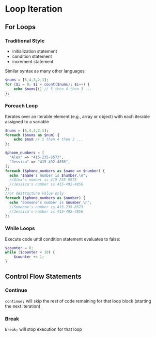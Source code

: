 # Loop Iteration

## For Loops

### Traditional Style

- initialization statement
- condition statement
- increment statement

Similar syntax as many other languages: </br>
```php
$nums = [5,4,3,2,1];
for ($i = 0; $i < count($nums); $i++) {
    echo $nums[i] // 5 then 4 then 3 ...
};
```

### Foreach Loop

Iterates over an iterable element (e.g., array or object) with each iterable assigned to a variable </br>
```php
$nums = [5,4,3,2,1];
foreach ($nums as $num) {
    echo $num // 5 then 4 then 3 ...
};

$phone_numbers = [
  "Alex" => "415-235-8573",
  "Jessica" => "415-492-4856",
];
foreach ($phone_numbers as $name => $number) {
  echo "$name's number is $number.\n"; 
  //Alex's number is 415-235-8573
  //Jessica's number is 415-492-4856
};
//or destructure value only
foreach ($phone_numbers as $number) {
  echo "Someone's number is $number.\n";
  //Someone's number is 415-235-8573
  //Jessica's number is 415-492-4856
};
```
### While Loops

Execute code until condition statement evaluates to false: </br>
```php
$counter = 0;
while ($counter < 10) {
    $counter += 1;
}
```

## Control Flow Statements

### Continue

`continue;` will skip the rest of code remaining for that loop block (starting the next iteration)

### Break

`break;` will stop execution for that loop